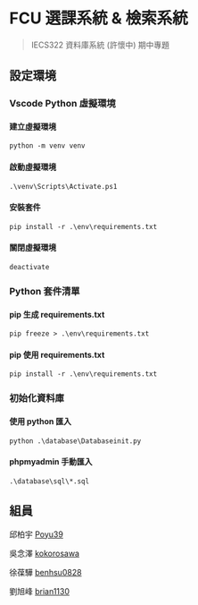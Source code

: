# FCU 選課系統 & 檢索系統
> IECS322 資料庫系統 (許懷中) 期中專題

## 設定環境

### Vscode Python 虛擬環境

#### 建立虛擬環境
```
python -m venv venv
```

#### 啟動虛擬環境
```
.\venv\Scripts\Activate.ps1
```

#### 安裝套件
```
pip install -r .\env\requirements.txt
```

#### 關閉虛擬環境
```
deactivate
```

### Python 套件清單

#### pip 生成 requirements.txt

```
pip freeze > .\env\requirements.txt
```

#### pip 使用 requirements.txt

```
pip install -r .\env\requirements.txt
```

### 初始化資料庫

#### 使用 python 匯入
```
python .\database\Databaseinit.py
```

#### phpmyadmin 手動匯入

`.\database\sql\*.sql`

## 組員

邱柏宇 [Poyu39](https://github.com/poyu39)

吳念澤 [kokorosawa](https://github.com/kokorosawa)

徐葆驊 [benhsu0828](https://github.com/benhsu0828)

劉旭峰 [brian1130](https://github.com/brian1130)

